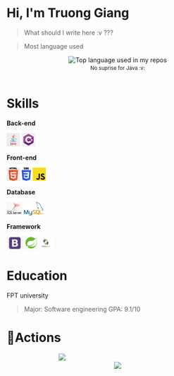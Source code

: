 # Hi, I'm Truong Giang
> What should I write here :v ???

>Most language used
<div align="center">
  <img width="" src="https://github-readme-stats.vercel.app/api/top-langs/?username=GiangNTSE150747&layout=compact&hide_title=1&card_width=300" alt="Top language used in my repos" />
  <br />
  <small>No suprise for Java :v: </small>
  <br />
  <br />
</div>

# Skills

**Back-end**

<code><img height="30" src="/images/Java.png"></code>
<code><img height="30" src="/images/CSharp.jpg"></code>

**Front-end**

<code><img height="30" src="/images/Html.jpg"></code>
<code><img height="30" src="/images/Css.jpg"></code>
<code><img height="30" src="/images/JS.png"></code>

**Database**

<code><img height="30" src="/images/mssql.png"></code>
<code><img height="30" src="/images/mysql.png"></code>

**Framework**

<code><img height="30" src="/images/BS.png"></code>
<code><img height="30" src="/images/Spring.png"></code>
<code><img height="30" src="/images/hibernate.jpg"></code>

# Education
FPT university
> Major: Software engineering
> GPA: 9.1/10

# 🔭Actions
  <div align="center" style="width: 50%;">
    <img height="200px" src="https://github-readme-streak-stats.herokuapp.com/?user=GiangNTSE150747"/>
</div>
  
<div align="center">
    <img height="300px" src="https://activity-graph.herokuapp.com/graph?username=GiangNTSE150747&theme=github"/>
</div>


